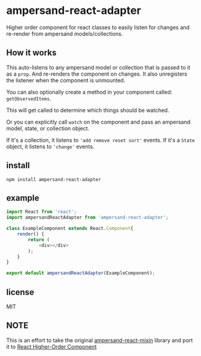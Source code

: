 # ampersand-react-adapter

Higher order component for react classes to easily listen for changes and re-render from ampersand models/collections.


## How it works

This auto-listens to any ampersand model or collection that is passed to it as a `prop`. And re-renders the component on changes. It also unregisters the listener when the component is unmounted.

You can also optionally create a method in your component called: `getObservedItems`.

This will get called to determine which things should be watched.

Or you can explicitly call `watch` on the component and pass an ampersand model, state, or collection object.

If it's a collection, it listens to `'add remove reset sort'` events. If it's a `State` object, it listens to `'change'` events.

## install
[//]: # (TODO ishan 2019-02-23 Update the installation instructions once the package is ready to be published to npm)
```
npm install ampersand-react-adapter
```

## example
```javascript
import React from 'react';
import ampersandReactAdapter from 'ampersand-react-adapter';

class ExampleComponent extends React.Component{
	render() {
		return (
			<div></div>
		);
	}
}

export default ampersandReactAdapter(ExampleComponent);
```

## license

MIT

## NOTE
This is an effort to take the original [ampersand-react-mixin](https://github.com/AmpersandJS/ampersand-react-mixin) library and port it to [React Higher-Order Component](https://reactjs.org/docs/higher-order-components.html)

